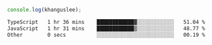 ```js
console.log(khanguslee);
```

<!--START_SECTION:waka-->

```txt
TypeScript   1 hr 36 mins    ████████████▓░░░░░░░░░░░░   51.04 %
JavaScript   1 hr 31 mins    ████████████▒░░░░░░░░░░░░   48.77 %
Other        0 secs          ░░░░░░░░░░░░░░░░░░░░░░░░░   00.19 %
```

<!--END_SECTION:waka-->

<!--
**khanguslee/khanguslee** is a ✨ _special_ ✨ repository because its `README.md` (this file) appears on your GitHub profile.

Here are some ideas to get you started:

- 🔭 I’m currently working on ...
- 🌱 I’m currently learning ...
- 👯 I’m looking to collaborate on ...
- 🤔 I’m looking for help with ...
- 💬 Ask me about ...
- 📫 How to reach me: ...
- 😄 Pronouns: ...
- ⚡ Fun fact: ...
-->
